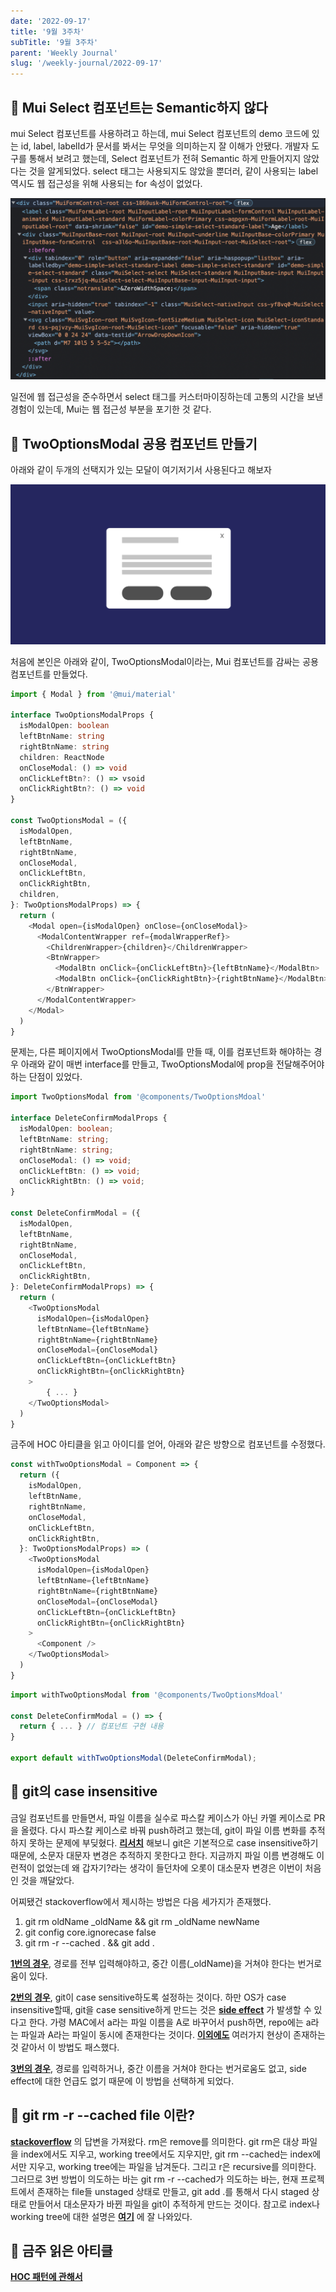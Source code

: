 ```yaml
---
date: '2022-09-17'
title: '9월 3주차'
subTitle: '9월 3주차'
parent: 'Weekly Journal'
slug: '/weekly-journal/2022-09-17'
---
```


## 📌 **Mui Select 컴포넌트는 Semantic하지 않다**

mui Select 컴포넌트를 사용하려고 하는데, mui Select 컴포넌트의 demo 코드에 있는 id, label, labelId가 문서를 봐서는 무엇을 의미하는지 잘 이해가 안됐다. 개발자 도구를 통해서 보려고 했는데, Select 컴포넌트가 전혀 Semantic 하게 만들어지지 않았다는 것을 알게되었다. select 태그는 사용되지도 않았을 뿐더러, 같이 사용되는 label 역시도 웹 접근성을 위해 사용되는 for 속성이 없었다.

![](./muiselect.png)

일전에 웹 접근성을 준수하면서 select 태그를 커스터마이징하는데 고통의 시간을 보낸 경험이 있는데, Mui는 웹 접근성 부분을 포기한 것 같다.

## 📌 TwoOptionsModal 공용 컴포넌트 만들기

아래와 같이 두개의 선택지가 있는 모달이 여기저기서 사용된다고 해보자

![](./twooptionsmodal.png)

처음에 본인은 아래와 같이, TwoOptionsModal이라는, Mui 컴포넌트를 감싸는 공용 컴포넌트를 만들었다.

```ts
import { Modal } from '@mui/material'

interface TwoOptionsModalProps {
  isModalOpen: boolean
  leftBtnName: string
  rightBtnName: string
  children: ReactNode
  onCloseModal: () => void
  onClickLeftBtn?: () => vsoid
  onClickRightBtn?: () => void
}

const TwoOptionsModal = ({
  isModalOpen,
  leftBtnName,
  rightBtnName,
  onCloseModal,
  onClickLeftBtn,
  onClickRightBtn,
  children,
}: TwoOptionsModalProps) => {
  return (
    <Modal open={isModalOpen} onClose={onCloseModal}>
      <ModalContentWrapper ref={modalWrapperRef}>
        <ChildrenWrapper>{children}</ChildrenWrapper>
        <BtnWrapper>
          <ModalBtn onClick={onClickLeftBtn}>{leftBtnName}</ModalBtn>
          <ModalBtn onClick={onClickRightBtn}>{rightBtnName}</ModalBtn>
        </BtnWrapper>
      </ModalContentWrapper>
    </Modal>
  )
}
```

문제는, 다른 페이지에서 TwoOptionsModal를 만들 때, 이를 컴포넌트화 해야하는 경우 아래와 같이 매번 interface를 만들고, TwoOptionsModal에 prop을 전달해주어야 하는 단점이 있었다.

```ts
import TwoOptionsModal from '@components/TwoOptionsMdoal'

interface DeleteConfirmModalProps {
  isModalOpen: boolean;
  leftBtnName: string;
  rightBtnName: string;
  onCloseModal: () => void;
  onClickLeftBtn: () => void;
  onClickRightBtn: () => void;
}

const DeleteConfirmModal = ({
  isModalOpen,
  leftBtnName,
  rightBtnName,
  onCloseModal,
  onClickLeftBtn,
  onClickRightBtn,
}: DeleteConfirmModalProps) => {
  return (
    <TwoOptionsModal
      isModalOpen={isModalOpen}
      leftBtnName={leftBtnName}
      rightBtnName={rightBtnName}
      onCloseModal={onCloseModal}
      onClickLeftBtn={onClickLeftBtn}
      onClickRightBtn={onClickRightBtn}
    >
        { ... }
    </TwoOptionsModal>
  )
}
```

금주에 HOC 아티클을 읽고 아이디를 얻어, 아래와 같은 방향으로 컴포넌트를 수정했다.

```ts
const withTwoOptionsModal = Component => {
  return ({
    isModalOpen,
    leftBtnName,
    rightBtnName,
    onCloseModal,
    onClickLeftBtn,
    onClickRightBtn,
  }: TwoOptionsModalProps) => (
    <TwoOptionsModal
      isModalOpen={isModalOpen}
      leftBtnName={leftBtnName}
      rightBtnName={rightBtnName}
      onCloseModal={onCloseModal}
      onClickLeftBtn={onClickLeftBtn}
      onClickRightBtn={onClickRightBtn}
    >
      <Component />
    </TwoOptionsModal>
  )
}
```

```ts
import withTwoOptionsModal from '@components/TwoOptionsMdoal'

const DeleteConfirmModal = () => {
  return { ... } // 컴포넌트 구현 내용
}

export default withTwoOptionsModal(DeleteConfirmModal);
```

## 📌 git의 case insensitive

금일 컴포넌트를 만들면서, 파일 이름을 실수로 파스칼 케이스가 아닌 카멜 케이스로 PR을 올렸다. 다시 파스칼 케이스로 바꿔 push하려고 했는데, git이 파일 이름 변화를 추적하지 못하는 문제에 부딪혔다. **[리서치](https://stackoverflow.com/questions/17683458/how-do-i-commit-case-sensitive-only-filename-changes-in-git/17688308#17688308)** 해보니 git은 기본적으로 case insensitive하기 때문에, 소문자 대문자 변경은 추적하지 못한다고 한다. 지금까지 파일 이름 변경해도 이런적이 없었는데 왜 갑자기?라는 생각이 들던차에 오롯이 대소문자 변경은 이번이 처음인 것을 깨달았다.

어찌됐건 stackoverflow에서 제시하는 방법은 다음 세가지가 존재했다.

1. git rm oldName \_oldName && git rm \_oldName newName
2. git config core.ignorecase false
3. git rm -r --cached . && git add .

**[1번의 경우](https://stackoverflow.com/questions/17683458/how-do-i-commit-case-sensitive-only-filename-changes-in-git/20907647#20907647)**, 경로를 전부 입력해야하고, 중간 이름(\_oldName)을 거쳐야 한다는 번거로움이 있다.

**[2번의 경우](https://stackoverflow.com/questions/17683458/how-do-i-commit-case-sensitive-only-filename-changes-in-git/17688308#17688308)**, git이 case sensitive하도록 설정하는 것이다. 하만 OS가 case insensitive할때, git을 case sensitive하게 만드는 것은 **[side effect](https://stackoverflow.com/questions/17683458/how-do-i-commit-case-sensitive-only-filename-changes-in-git#comment45149115_17688308)** 가 발생할 수 있다고 한다. 가령 MAC에서 a라는 파일 이름을 A로 바꾸어서 push하면, repo에는 a라는 파일과 A라는 파일이 동시에 존재한다는 것이다. **[이외에도](https://dlee0129.tistory.com/25)** 여러가지 현상이 존재하는 것 같아서 이 방법도 패스했다.

**[3번의 경우](https://stackoverflow.com/questions/17683458/how-do-i-commit-case-sensitive-only-filename-changes-in-git/55541435#55541435)**, 경로를 입력하거나, 중간 이름을 거쳐야 한다는 번거로움도 없고, side effect에 대한 언급도 없기 때문에 이 방법을 선택하게 되었다.

## 📌 git rm -r --cached file 이란?

**[stackoverflow](https://stackoverflow.com/questions/54575972/difference-between-git-rm-git-rm-cached)** 의 답변을 가져왔다. rm은 remove를 의미한다. git rm은 대상 파일을 index에서도 지우고, working tree에서도 지우지만, git rm --cached는 index에서만 지우고, working tree에는 파일을 남겨둔다. 그리고 r은 recursive를 의미한다. 그러므로 3번 방법이 의도하는 바는 git rm -r --cached가 의도하는 바는, 현재 프로젝트에서 존재하는 file들 unstaged 상태로 만들고, git add .를 통해서 다시 staged 상태로 만들어서 대소문자가 바뀐 파일을 git이 추적하게 만드는 것이다. 참고로 index나 working tree에 대한 설명은 **[여기](https://backlog.com/git-tutorial/git-workflow/)** 에 잘 나와있다.

## 📌 금주 읽은 아티클

**[HOC 패턴에 관해서](https://www.patterns.dev/posts/hoc-pattern/)**

